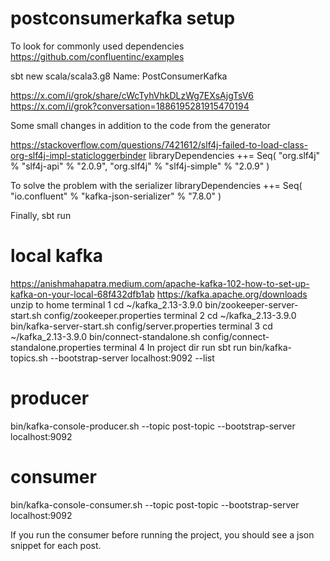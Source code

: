 # postconsumerkafka setup
To look for commonly used dependencies
https://github.com/confluentinc/examples

sbt new scala/scala3.g8
Name: PostConsumerKafka

https://x.com/i/grok/share/cWcTyhVhkDLzWg7EXsAjgTsV6
https://x.com/i/grok?conversation=1886195281915470194

Some small changes in addition to the code from the generator

https://stackoverflow.com/questions/7421612/slf4j-failed-to-load-class-org-slf4j-impl-staticloggerbinder
  libraryDependencies ++= Seq(
    "org.slf4j" % "slf4j-api" % "2.0.9",
    "org.slf4j" % "slf4j-simple" % "2.0.9"
  )

To solve the problem with the serializer
  libraryDependencies ++= Seq(
    "io.confluent" % "kafka-json-serializer" % "7.8.0"
  )

Finally,
sbt run

# local kafka
https://anishmahapatra.medium.com/apache-kafka-102-how-to-set-up-kafka-on-your-local-68f432dfb1ab
https://kafka.apache.org/downloads
unzip to home 
terminal 1
cd ~/kafka_2.13-3.9.0
bin/zookeeper-server-start.sh config/zookeeper.properties
terminal 2
cd ~/kafka_2.13-3.9.0
bin/kafka-server-start.sh config/server.properties
terminal 3
cd ~/kafka_2.13-3.9.0
bin/connect-standalone.sh config/connect-standalone.properties
terminal 4
In project dir run
sbt run
bin/kafka-topics.sh --bootstrap-server localhost:9092 --list

# producer
bin/kafka-console-producer.sh --topic post-topic --bootstrap-server localhost:9092
# consumer
bin/kafka-console-consumer.sh --topic post-topic --bootstrap-server localhost:9092

If you run the consumer before running the project, you should see a json snippet for each post.
